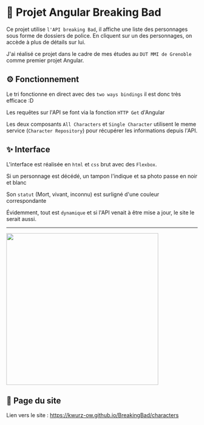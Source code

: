 # 🧪 Projet Angular Breaking Bad

Ce projet utilise `l'API breaking Bad`, il affiche une liste des personnages sous forme de dossiers de police.
En cliquent sur un des personnages, on accède à plus de détails sur lui.

J'ai réalisé ce projet dans le cadre de mes études au `DUT MMI de Grenoble` comme premier projet Angular.

## ⚙ Fonctionnement

Le tri fonctionne en direct avec des `two ways bindings` il est donc très efficace :D

Les requêtes sur l'API se font via la fonction `HTTP Get` d'Angular

Les deux composants `All Characters` et `Single Character` utilisent le meme service (`Character Repository`) pour récupérer les informations depuis l'API.

## ✨ Interface

L'interface est réalisée en `html` et `css` brut avec  des `Flexbox`.

Si un personnage est décédé, un tampon l'indique et sa photo passe en noir et blanc

Son `statut` (Mort, vivant, inconnu) est surligné d'une couleur correspondante

Évidemment, tout est `dynamique` et si l'API venait à être mise a jour, le site le serait aussi.

***

<img src="https://raw.githubusercontent.com/KWurZ-Ow/BreakingBad/master/src/assets/pr%C3%A9sentation-brBa.png" width="400"/>

## 📄 Page du site

Lien vers le site : https://kwurz-ow.github.io/BreakingBad/characters
